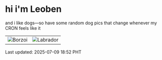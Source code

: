 # hi i'm Leoben

and i like dogs—so have some random dog pics that change whenever my CRON feels like it

|  |  |
|--------|----------|
| ![Borzoi](https://random-dog-vercel.vercel.app/api/random-borzoi?v=1752058372) | ![Labrador](https://random-dog-vercel.vercel.app/api/random-labrador?v=1752058372) |

Last updated: 2025-07-09 18:52 PHT
